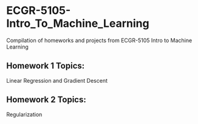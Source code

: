 # ECGR-5105-Intro_To_Machine_Learning
Compilation of homeworks and projects from ECGR-5105 Intro to Machine Learning

## Homework 1 Topics:
Linear Regression and Gradient Descent

## Homework 2 Topics:
Regularization
